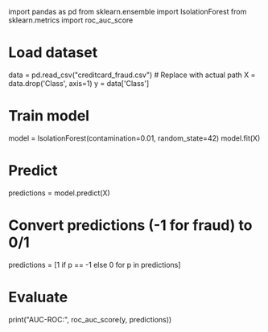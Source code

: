 import pandas as pd
from sklearn.ensemble import IsolationForest
from sklearn.metrics import roc_auc_score

# Load dataset
data = pd.read_csv("creditcard_fraud.csv")  # Replace with actual path
X = data.drop('Class', axis=1)
y = data['Class']

# Train model
model = IsolationForest(contamination=0.01, random_state=42)
model.fit(X)

# Predict
predictions = model.predict(X)
# Convert predictions (-1 for fraud) to 0/1
predictions = [1 if p == -1 else 0 for p in predictions]

# Evaluate
print("AUC-ROC:", roc_auc_score(y, predictions))
